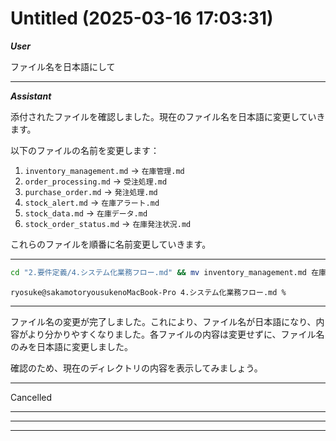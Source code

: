 <!-- Generated by SpecStory -->

# Untitled (2025-03-16 17:03:31)

_**User**_

ファイル名を日本語にして

---

_**Assistant**_

添付されたファイルを確認しました。現在のファイル名を日本語に変更していきます。

以下のファイルの名前を変更します：
1. `inventory_management.md` → `在庫管理.md`
2. `order_processing.md` → `受注処理.md`
3. `purchase_order.md` → `発注処理.md`
4. `stock_alert.md` → `在庫アラート.md`
5. `stock_data.md` → `在庫データ.md`
6. `stock_order_status.md` → `在庫発注状況.md`

これらのファイルを順番に名前変更していきます。

---

```bash
cd "2.要件定義/4.システム化業務フロー.md" && mv inventory_management.md 在庫管理.md && mv order_processing.md 受注処理.md && mv purchase_order.md 発注処理.md && mv stock_alert.md 在庫アラート.md && mv stock_data.md 在庫データ.md && mv stock_order_status.md 在庫発注状況.md
```

```
ryosuke@sakamotoryousukenoMacBook-Pro 4.システム化業務フロー.md % 

```

---

ファイル名の変更が完了しました。これにより、ファイル名が日本語になり、内容がより分かりやすくなりました。各ファイルの内容は変更せずに、ファイル名のみを日本語に変更しました。

確認のため、現在のディレクトリの内容を表示してみましょう。

---

Cancelled

---



---



---

